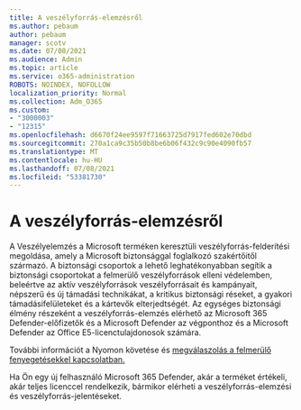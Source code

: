 ```yaml
---
title: A veszélyforrás-elemzésről
ms.author: pebaum
author: pebaum
manager: scotv
ms.date: 07/08/2021
ms.audience: Admin
ms.topic: article
ms.service: o365-administration
ROBOTS: NOINDEX, NOFOLLOW
localization_priority: Normal
ms.collection: Adm_O365
ms.custom:
- "3000003"
- "12315"
ms.openlocfilehash: d6670f24ee9597f71663725d7917fed602e70dbd
ms.sourcegitcommit: 270a1ca9c35b50b8be6b06f432c9c90e4090fb57
ms.translationtype: MT
ms.contentlocale: hu-HU
ms.lasthandoff: 07/08/2021
ms.locfileid: "53381730"
---
```

# <a name="about-threat-analytics"></a>A veszélyforrás-elemzésről

A Veszélyelemzés a Microsoft terméken keresztüli veszélyforrás-felderítési megoldása, amely a Microsoft biztonsággal foglalkozó szakértőitől származó. A biztonsági csoportok a lehető leghatékonyabban segítik a biztonsági csoportokat a felmerülő veszélyforrások elleni védelemben, beleértve az aktív veszélyforrások veszélyforrásait és kampányait, népszerű és új támadási technikákat, a kritikus biztonsági réseket, a gyakori támadásifelületeket és a kártevők elterjedtségét. Az egységes biztonsági élmény részeként a veszélyforrás-elemzés elérhető az Microsoft 365 Defender-előfizetők és a Microsoft Defender az végponthoz és a Microsoft Defender az Office E5-licenctulajdonosok számára. 

További információt a Nyomon követése és [megválaszolás a felmerülő fenyegetésekkel kapcsolatban.](/microsoft-365/security/defender/threat-analytics)

Ha Ön egy új felhasználó Microsoft 365 Defender, akár a terméket értékeli, akár teljes licenccel rendelkezik, bármikor elérheti a veszélyforrás-elemzési és veszélyforrás-jelentéseket. 